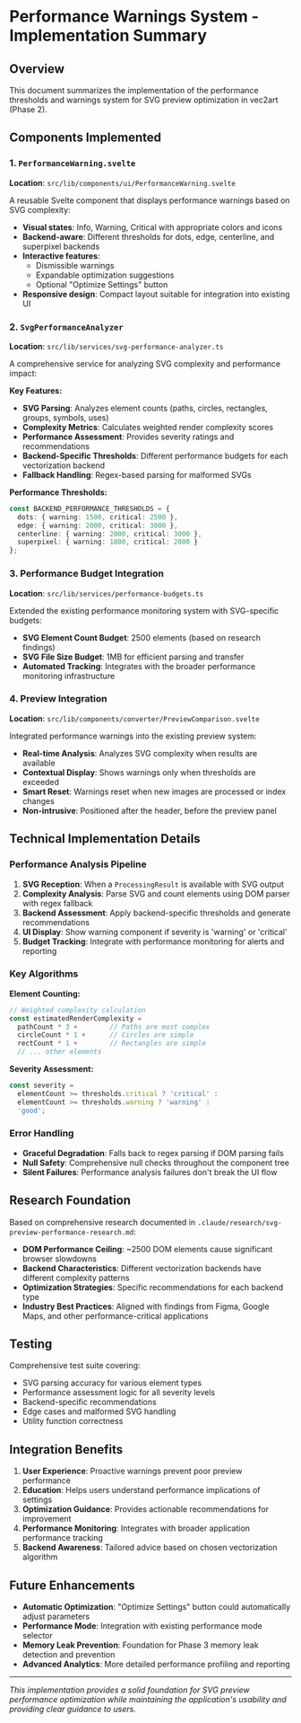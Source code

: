 # Performance Warnings System - Implementation Summary

## Overview

This document summarizes the implementation of the performance thresholds and warnings system for SVG preview optimization in vec2art (Phase 2).

## Components Implemented

### 1. `PerformanceWarning.svelte`
**Location**: `src/lib/components/ui/PerformanceWarning.svelte`

A reusable Svelte component that displays performance warnings based on SVG complexity:

- **Visual states**: Info, Warning, Critical with appropriate colors and icons
- **Backend-aware**: Different thresholds for dots, edge, centerline, and superpixel backends
- **Interactive features**: 
  - Dismissible warnings
  - Expandable optimization suggestions
  - Optional "Optimize Settings" button
- **Responsive design**: Compact layout suitable for integration into existing UI

### 2. `SvgPerformanceAnalyzer`
**Location**: `src/lib/services/svg-performance-analyzer.ts`

A comprehensive service for analyzing SVG complexity and performance impact:

**Key Features:**
- **SVG Parsing**: Analyzes element counts (paths, circles, rectangles, groups, symbols, uses)
- **Complexity Metrics**: Calculates weighted render complexity scores
- **Performance Assessment**: Provides severity ratings and recommendations
- **Backend-Specific Thresholds**: Different performance budgets for each vectorization backend
- **Fallback Handling**: Regex-based parsing for malformed SVGs

**Performance Thresholds:**
```typescript
const BACKEND_PERFORMANCE_THRESHOLDS = {
  dots: { warning: 1500, critical: 2500 },
  edge: { warning: 2000, critical: 3000 },
  centerline: { warning: 2000, critical: 3000 },
  superpixel: { warning: 1800, critical: 2800 }
};
```

### 3. Performance Budget Integration
**Location**: `src/lib/services/performance-budgets.ts`

Extended the existing performance monitoring system with SVG-specific budgets:

- **SVG Element Count Budget**: 2500 elements (based on research findings)
- **SVG File Size Budget**: 1MB for efficient parsing and transfer
- **Automated Tracking**: Integrates with the broader performance monitoring infrastructure

### 4. Preview Integration
**Location**: `src/lib/components/converter/PreviewComparison.svelte`

Integrated performance warnings into the existing preview system:

- **Real-time Analysis**: Analyzes SVG complexity when results are available
- **Contextual Display**: Shows warnings only when thresholds are exceeded
- **Smart Reset**: Warnings reset when new images are processed or index changes
- **Non-intrusive**: Positioned after the header, before the preview panel

## Technical Implementation Details

### Performance Analysis Pipeline

1. **SVG Reception**: When a `ProcessingResult` is available with SVG output
2. **Complexity Analysis**: Parse SVG and count elements using DOM parser with regex fallback
3. **Backend Assessment**: Apply backend-specific thresholds and generate recommendations
4. **UI Display**: Show warning component if severity is 'warning' or 'critical'
5. **Budget Tracking**: Integrate with performance monitoring for alerts and reporting

### Key Algorithms

**Element Counting:**
```typescript
// Weighted complexity calculation
const estimatedRenderComplexity = 
  pathCount * 3 +        // Paths are most complex
  circleCount * 1 +      // Circles are simple
  rectCount * 1 +        // Rectangles are simple
  // ... other elements
```

**Severity Assessment:**
```typescript
const severity = 
  elementCount >= thresholds.critical ? 'critical' :
  elementCount >= thresholds.warning ? 'warning' :
  'good';
```

### Error Handling

- **Graceful Degradation**: Falls back to regex parsing if DOM parsing fails
- **Null Safety**: Comprehensive null checks throughout the component tree
- **Silent Failures**: Performance analysis failures don't break the UI flow

## Research Foundation

Based on comprehensive research documented in `.claude/research/svg-preview-performance-research.md`:

- **DOM Performance Ceiling**: ~2500 DOM elements cause significant browser slowdowns
- **Backend Characteristics**: Different vectorization backends have different complexity patterns
- **Optimization Strategies**: Specific recommendations for each backend type
- **Industry Best Practices**: Aligned with findings from Figma, Google Maps, and other performance-critical applications

## Testing

Comprehensive test suite covering:
- SVG parsing accuracy for various element types
- Performance assessment logic for all severity levels
- Backend-specific recommendations
- Edge cases and malformed SVG handling
- Utility function correctness

## Integration Benefits

1. **User Experience**: Proactive warnings prevent poor preview performance
2. **Education**: Helps users understand performance implications of settings
3. **Optimization Guidance**: Provides actionable recommendations for improvement
4. **Performance Monitoring**: Integrates with broader application performance tracking
5. **Backend Awareness**: Tailored advice based on chosen vectorization algorithm

## Future Enhancements

- **Automatic Optimization**: "Optimize Settings" button could automatically adjust parameters
- **Performance Mode**: Integration with existing performance mode selector
- **Memory Leak Prevention**: Foundation for Phase 3 memory leak detection and prevention
- **Advanced Analytics**: More detailed performance profiling and reporting

---

*This implementation provides a solid foundation for SVG preview performance optimization while maintaining the application's usability and providing clear guidance to users.*